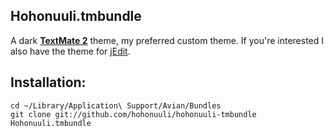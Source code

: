 Hohonuuli.tmbundle
------------------

A dark **[TextMate 2](http://blog.macromates.com/2011/textmate-2-0-alpha/)** theme, my preferred custom theme. If you're interested I also have the theme for [jEdit](http://jedit.org/).

Installation:
-------------

    cd ~/Library/Application\ Support/Avian/Bundles
    git clone git://github.com/hohonuuli/hohonuuli-tmbundle Hohonuuli.tmbundle
    